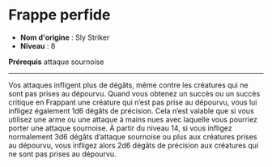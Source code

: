 # Frappe perfide

 * **Nom d'origine** : Sly Striker
 * **Niveau** : 8


<p><strong>Prérequis</strong> attaque sournoise</p>
<hr>
<p>Vos attaques infligent plus de dégâts, même contre les créatures qui ne sont pas prises au dépourvu. Quand vous obtenez un succès ou un succès critique en Frappant une créature qui n’est pas prise au dépourvu, vous lui infligez également 1d6 dégâts de précision. Cela n’est valable que si vous utilisez une arme ou une attaque à mains nues avec laquelle vous pourriez porter une attaque sournoise. À partir du niveau 14, si vous infligez normalement 3d6 dégâts d’attaque sournoise ou plus aux créatures prises au dépourvu, vous infligez alors 2d6 dégâts de précision aux créatures qui ne sont pas prises au dépourvu.&nbsp;</p>